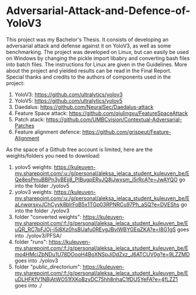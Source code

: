 # Adversarial-Attack-and-Defence-of-YoloV3
This project was my Bachelor's Thesis. It consists of developing an adversarial attack and defense against it on YoloV3, as well as some benchmarking. The project was developed on Linux, but can easily be used on Windows by changing the pickle import libabry and converting bash files into batch files. The instructions for Linux are given in the Guidelines. More about the project and yielded results can be read in the Final Report.
Special thanks and credits to the authors of components used in the project:
1) YoloV3: https://github.com/ultralytics/yolov3
2) YoloV5: https://github.com/ultralytics/yolov5
3) Daedalus: https://github.com/NeuralSec/Daedalus-attack
4) Feature Space attack: https://github.com/qiulingxu/FeatureSpaceAttack
5) Patch atack: https://github.com/UMBCvision/Contextual-Adversarial-Patches
6) Feature alignment defence: https://github.com/grispeut/Feature-Alignment

As the space of a Github free account is limited, here are the weights/folders you need to download:
1) yolov5 weights: https://kuleuven-my.sharepoint.com/:u:/g/personal/aleksa_jelaca_student_kuleuven_be/EQe8esPmuBBPn3yBEjj8_PIBugpERyJQ8jJwxsm_i5rRcA?e=JwAYQO go into the folder  ./yolov5
2) yolov3 weights: https://kuleuven-my.sharepoint.com/:u:/g/personal/aleksa_jelaca_student_kuleuven_be/EaLnwqrsxvJChCyvk8blrFoB5x1TGp03RPNRCu97Ph_aSQ?e=DVEShs go into the folder ./yolov3
3) folder "converted weights": https://kuleuven-my.sharepoint.com/:f:/g/personal/aleksa_jelaca_student_kuleuven_be/EuQR_RC7pFJOj-i5i8Xz0hsBUafu0REvgJBvlWBYGEqZKA?e=I8G1gS  goes into ./yolov3/PFSA/
4) folder "runs": https://kuleuven-my.sharepoint.com/:f:/g/personal/aleksa_jelaca_student_kuleuven_be/Emo4HMciZbNDu1U78DOooH4BoXNSpJiDdZxz_J6ATCUV0g?e=9LZZMD goes into ./yolov3
5) folder "public_directorium": https://kuleuven-my.sharepoint.com/:f:/g/personal/aleksa_jelaca_student_kuleuven_be/EuDLHFKfV1NBjAtWO51fXKoBzyDC75hh8nhaC1fDU5YeFA?e=4fLZZ1 goes into ./


